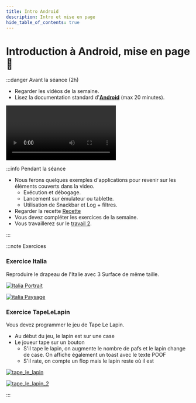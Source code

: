 ```yaml
---
title: Intro Android
description: Intro et mise en page
hide_table_of_contents: true
---
```


# Introduction à Android, mise en page 🤖

<Row>

<Column>

:::danger Avant la séance (2h)

- Regarder les vidéos de la semaine.
- Lisez la documentation standard d'**[Android](https://developer.android.com/index.html)** (max 20 minutes).

<Video url="https://youtu.be/daJusni_s2E?feature=shared" />

Code après la video [ici](https://github.com/departement-info-cem/3N5-Prog3/tree/main/code/ComposeTapeLeLapin).

:::

</Column>

<Column>

:::info Pendant la séance

- Nous ferons quelques exemples d'applications pour revenir sur les éléments couverts dans la video.
  - Exécution et débogage.
  - Lancement sur émulateur ou tablette.
  - Utilisation de Snackbar et Log + filtres.
- Regarder la recette [Recette](../02-recettes/b-mise-en-page.mdx)
- Vous devez compléter les exercices de la semaine.
- Vous travaillerez sur le [travail 2](../tp/tp2).

:::

</Column>

</Row>

:::note Exercices

### Exercice Italia

Reproduire le drapeau de l'Italie avec 3 Surface de même taille.

<Row>

<Column size="4">

[![Italia Portrait](_6.1-intro-android/italia_portait.png)](_6.1-intro-android/italia_portait.png)

</Column>

<Column size="8">

[![italia Paysage](_6.1-intro-android/italia_paysage.png)](_6.1-intro-android/italia_paysage.png)

</Column>

</Row>

### Exercice TapeLeLapin

Vous devez programmer le jeu de Tape Le Lapin.

- Au début du jeu, le lapin est sur une case
- Le joueur tape sur un bouton
  - S'il tape le lapin, on augmente le nombre de pafs et le lapin change de case. On affiche également un toast avec le texte POOF
  - S'il rate, on compte un flop mais le lapin reste où il est

<Row>

<Column size="6">


[![tape_le_lapin](_6.1-intro-android/Tape_le_lapin.png)](_6.1-intro-android/Tape_le_lapin.png)

</Column>

<Column size="6">

[![tape_le_lapin_2](_6.1-intro-android/Tape_le_lapin2.png)](_6.1-intro-android/Tape_le_lapin2.png)


</Column>

</Row>

:::
